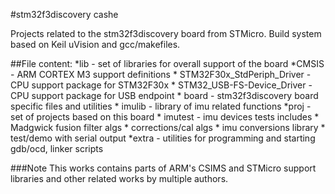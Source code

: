#stm32f3discovery cashe

Projects related to the stm32f3discovery board from STMicro.
Build system based on Keil uVision and gcc/makefiles.

##File content:
*lib - set of libraries for overall support of the board
    *CMSIS - ARM CORTEX M3 support definitions
        * STM32F30x_StdPeriph_Driver - CPU support package for STM32F30x
        * STM32_USB-FS-Device_Driver - CPU support package for USB endpoint
    * board - stm32f3discovery board specific files and utilities
    * imulib - library of imu related functions
*proj - set of projects based on this board
    * imutest - imu devices tests includes 
	    * Madgwick fusion filter algs
		* corrections/cal algs
		* imu conversions library
		* test/demo with serial output
*extra - utilities for programming and starting gdb/ocd, linker scripts

###Note
This works contains parts of ARM's CSIMS and STMicro support libraries and other related works by multiple authors.
